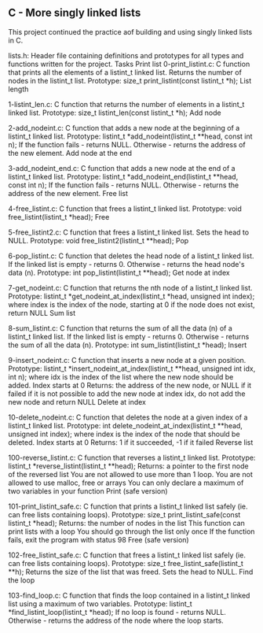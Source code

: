 ## C - More singly linked lists
This project continued the practice aof building and using singly linked lists in C.

lists.h: Header file containing definitions and prototypes for all types and functions written for the project.
Tasks
Print list
0-print_listint.c: C function that prints all the elements of a listint_t linked list.
Returns the number of nodes in the listint_t list.
Prototype: size_t print_listint(const listint_t *h);
List length

1-listint_len.c: C function that returns the number of elements in a listint_t linked list.
Prototype: size_t listint_len(const listint_t *h);
Add node

2-add_nodeint.c: C function that adds a new node at the beginning of a listint_t linked list.
Prototype: listint_t *add_nodeint(listint_t **head, const int n);
If the function fails - returns NULL.
Otherwise - returns the address of the new element.
Add node at the end

3-add_nodeint_end.c: C function that adds a new node at the end of a listint_t linked list.
Prototype: listint_t *add_nodeint_end(listint_t **head, const int n);
If the function fails - returns NULL.
Otherwise - returns the address of the new element.
Free list

4-free_listint.c: C function that frees a listint_t linked list.
Prototype: void free_listint(listint_t *head);
Free

5-free_listint2.c: C function that frees a listint_t linked list.
Sets the head to NULL.
Prototype: void free_listint2(listint_t **head);
Pop

6-pop_listint.c: C function that deletes the head node of a listint_t linked list.
If the linked list is empty - returns 0.
Otherwise - returns the head node's data (n).
Prototype: int pop_listint(listint_t **head);
Get node at index

7-get_nodeint.c: C function that returns the nth node of a listint_t linked list.
Prototype: listint_t *get_nodeint_at_index(listint_t *head, unsigned int index);
where index is the index of the node, starting at 0
if the node does not exist, return NULL
Sum list

8-sum_listint.c: C function that returns the sum of all the data (n) of a listint_t linked list.
If the linked list is empty - returns 0.
Otherwise - returns the sum of all the data (n).
Prototype: int sum_listint(listint_t *head);
Insert

9-insert_nodeint.c: C function that inserts a new node at a given position.
Prototype: listint_t *insert_nodeint_at_index(listint_t **head, unsigned int idx, int n);
where idx is the index of the list where the new node should be added. Index starts at 0
Returns: the address of the new node, or NULL if it failed
if it is not possible to add the new node at index idx, do not add the new node and return NULL
Delete at index

10-delete_nodeint.c: C function that deletes the node at a given index of a listint_t linked list.
Prototype: int delete_nodeint_at_index(listint_t **head, unsigned int index);
where index is the index of the node that should be deleted. Index starts at 0
Returns: 1 if it succeeded, -1 if it failed
Reverse list

100-reverse_listint.c: C function that reverses a listint_t linked list.
Prototype: listint_t *reverse_listint(listint_t **head);
Returns: a pointer to the first node of the reversed list
You are not allowed to use more than 1 loop.
You are not allowed to use malloc, free or arrays
You can only declare a maximum of two variables in your function
Print (safe version)

101-print_listint_safe.c: C function that prints a listint_t linked list safely (ie. can free lists containing loops).
Prototype: size_t print_listint_safe(const listint_t *head);
Returns: the number of nodes in the list
This function can print lists with a loop
You should go through the list only once
If the function fails, exit the program with status 98
Free (safe version)

102-free_listint_safe.c: C function that frees a listint_t linked list safely (ie. can free lists containing loops).
Prototype: size_t free_listint_safe(listint_t **h);
Returns the size of the list that was freed.
Sets the head to NULL.
Find the loop

103-find_loop.c: C function that finds the loop contained in a listint_t linked list using a maximum of two variables.
Prototype: listint_t *find_listint_loop(listint_t *head);
If no loop is found - returns NULL.
Otherwise - returns the address of the node where the loop starts.
